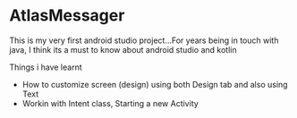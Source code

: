 # AtlasMessager
This is my very first android studio project...For years being in touch with java, I think its a must to know about android studio and kotlin

 Things i have learnt

* How to customize screen (design) using both Design tab and also using Text
* Workin with Intent class, Starting a new Activity
